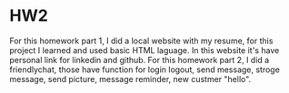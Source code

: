 # HW2


For this homework part 1, I did a local website with my resume, for this project I learned and used basic HTML laguage. In this website it's have personal link for linkedin and github.
For this homework part 2, I did a friendlychat, those have function for login logout, send message, stroge message, send picture, message reminder, new custmer "hello". 

